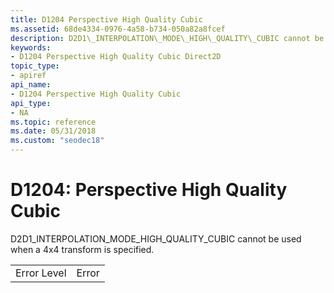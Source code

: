 ```yaml
---
title: D1204 Perspective High Quality Cubic
ms.assetid: 68de4334-0976-4a58-b734-050a82a8fcef
description: D2D1\_INTERPOLATION\_MODE\_HIGH\_QUALITY\_CUBIC cannot be used when a 4x4 transform is specified.
keywords:
- D1204 Perspective High Quality Cubic Direct2D
topic_type:
- apiref
api_name:
- D1204 Perspective High Quality Cubic
api_type:
- NA
ms.topic: reference
ms.date: 05/31/2018
ms.custom: "seodec18"
---
```


# D1204: Perspective High Quality Cubic

D2D1\_INTERPOLATION\_MODE\_HIGH\_QUALITY\_CUBIC cannot be used when a 4x4 transform is specified.



|             |       |
|-------------|-------|
| Error Level | Error |



 

 

 





